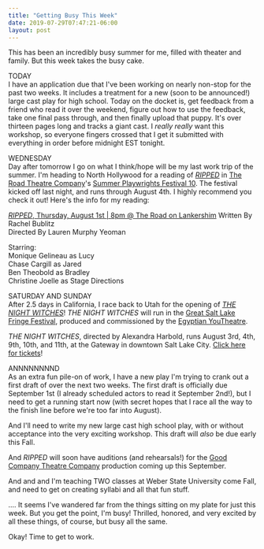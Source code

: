 ```yaml
---
title: "Getting Busy This Week"
date: 2019-07-29T07:47:21-06:00
layout: post
---
```


This has been an incredibly busy summer for me, filled with theater and family. But this week takes the busy cake.

TODAY  
I have an application due that I've been working on nearly non-stop for the past two weeks. It includes a treatment for a new (soon to be announced!) large cast play for high school. Today on the docket is, get feedback from a friend who read it over the weekend, figure out how to use the feedback, take one final pass through, and then finally upload that puppy. It's over thirteen pages long and tracks a giant cast. I *really really* want this workshop, so everyone fingers crossed that I get it submitted with everything in order before midnight EST tonight.

WEDNESDAY  
Day after tomorrow I go on what I think/hope will be my last work trip of the summer. I'm heading to North Hollywood for a reading of [*RIPPED*](https://newplayexchange.org/plays/70552/ripped) in [The Road Theatre Company](https://roadtheatre.org/)'s [Summer Playwrights Festival 10](https://roadtheatre.org/event/summer-playwrights-festival-10/). The festival kicked off last night, and runs through August 4th. I highly recommend you check it out! Here's the info for my reading:

[*RIPPED*, Thursday, August 1st | 8pm @ The Road on Lankershim](https://roadtheatre.org/ripped/)
Written By Rachel Bublitz  
Directed By Lauren Murphy Yeoman  

Starring:  
Monique Gelineau as Lucy  
Chase Cargill as Jared  
Ben Theobold as Bradley  
Christine Joelle as Stage Directions  

SATURDAY AND SUNDAY  
After 2.5 days in California, I race back to Utah for the opening of [*THE NIGHT WITCHES*](https://newplayexchange.org/plays/278583/night-witches)! *THE NIGHT WITCHES* will run in the [Great Salt Lake Fringe Festival](http://greatsaltlakefringe.org/), produced and commissioned by the [Egyptian YouTheatre](https://www.egyptiantheatrecompany.org/youtheatre).

*THE NIGHT WITCHES*, directed by Alexandra Harbold, runs August 3rd, 4th, 9th, 10th, and 11th, at the Gateway in downtown Salt Lake City. [Click here for tickets](https://dime.io/events/the-night-witches/8/2019/?fbclid=IwAR2bH7n8rAhp30jwep07AtTRzR1qmrru4dBI_UJ97et8lGpfhsgiBx6NIR8)!

ANNNNNNNND  
As an extra fun pile-on of work, I have a new play I'm trying to crank out a first draft of over the next two weeks. The first draft is officially due September 1st (I already scheduled actors to read it September 2nd!), but I need to get a running start now (with secret hopes that I race all the way to the finish line before we're too far into August).

And I'll need to write my new large cast high school play, with or without acceptance into the very exciting workshop. This draft will *also* be due early this Fall.

And *RIPPED* will soon have auditions (and rehearsals!) for the [Good Company Theatre Company](https://www.goodcotheatre.com/ripped) production coming up this September.

And and and I'm teaching TWO classes at Weber State University come Fall, and need to get on creating syllabi and all that fun stuff.

.... It seems I've wandered far from the things sitting on my plate for just this week. But you get the point, I'm busy! Thrilled, honored, and very excited by all these things, of course, but busy all the same.

Okay! Time to get to work.

